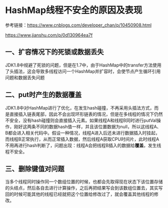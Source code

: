 # HashMap线程不安全的原因及表现

参考链接：https://www.cnblogs.com/developer_chan/p/10450908.html

https://www.jianshu.com/p/0d130964ea7f

## 一、扩容情况下的死锁或数据丢失

JDK1.8中规避了死锁的问题，但是在1.7中，由于HashMap中的transfer方法使用了头插法，这会导致多线程访问一个HashMap并扩容时，会使节点产生循环引用问题和数据丢失问题



## 二、put时产生的数据覆盖

JDK1.8中对HashMap进行了优化，在发生hash碰撞，不再采用头插法方式，而是直接插入链表尾部，因此不会出现环形链表的情况，但是在多线程的情况下仍然不安全，没有hash碰撞则会直接插入元素。如果线程A和线程B同时进行putVal操作，刚好这两条不同的数据hash值一样，并且该位置数据为null，所以这线程A、B都会进入相关代码中。假设一种情况，线程A进入后还未进行数据插入时挂起，而线程B正常执行，从而正常插入数据，然后线程A获取CPU时间片，此时线程A不用再进行hash判断了，问题出现：线程A会把线程B插入的数据给**覆盖**，发生线程不安全。



## 三、删除键值对问题

当多个线程同时操作同一个数组位置的时候，也都会先取得现在状态下该位置存储的头结点，然后各自去进行计算操作，之后再把结果写会到该数组位置去，其实写回的时候可能其他的线程已经就把这个位置给修改过了，就会覆盖其他线程的修改。